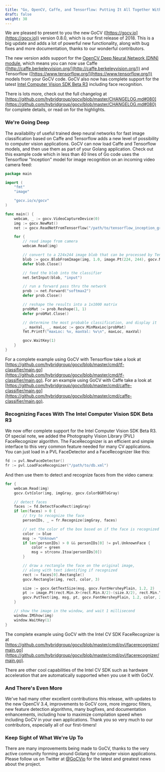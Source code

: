```yaml
---
title: "Go, OpenCV, Caffe, and Tensorflow: Putting It All Together With GoCV"
draft: false
weight: 38
---
```


We are pleased to present to you the new GoCV ([https://gocv.io](https://gocv.io)) version 0.8.0, which is our first release of 2018. This is a big update and adds a lot of powerful new functionality, along with bug fixes and more documentation, thanks to our wonderful contributors.

The new version adds support for the [OpenCV Deep Neural Network (DNN) module](https://docs.opencv.org/3.4.0/d6/d0f/group__dnn.html), which means you can now use Caffe ([http://caffe.berkeleyvision.org/](http://caffe.berkeleyvision.org/)) and Tensorflow ([https://www.tensorflow.org/](https://www.tensorflow.org/)) models from your GoCV code. GoCV also now has complete support for the latest [Intel Computer Vision SDK Beta R3](https://software.intel.com/en-us/cvsdk-devguide-advanced-face-capabilities-in-intels-opencv) including face recognition.

There is lots more, check out the full changelog at [https://github.com/hybridgroup/gocv/blob/master/CHANGELOG.md#080](https://github.com/hybridgroup/gocv/blob/master/CHANGELOG.md#080) for complete details, or read on for the highlights.

### We're Going Deep

The availability of useful trained deep neural networks for fast image classification based on Caffe and Tensorflow adds a new level of possibility to computer vision applications. GoCV can now load Caffe and Tensorflow models, and then use them as part of your Golang application. Check out this example code which in less than 40 lines of Go code uses the Tensorflow "Inception" model for image recognition on an incoming video camera feed:

```go
package main

import (
    "fmt"
    "image"

    "gocv.io/x/gocv"
)

func main() {
    webcam, _ := gocv.VideoCaptureDevice(0)
    img := gocv.NewMat()
    net := gocv.ReadNetFromTensorflow("/path/to/tensorflow_inception_graph.pb")

    for {
        // read image from camera
        webcam.Read(img)

        // convert to a 224x244 image blob that can be processed by Tensorflow
        blob := gocv.BlobFromImage(img, 1.0, image.Pt(224, 244), gocv.NewScalar(0, 0, 0, 0), true, false)
        defer blob.Close()

        // feed the blob into the classifier
        net.SetInput(blob, "input")

        // run a forward pass thru the network
        prob := net.Forward("softmax2")
        defer prob.Close()

        // reshape the results into a 1x1000 matrix
        probMat := prob.Reshape(1, 1)
        defer probMat.Close()

        // determine the most probable classification, and display it
        _, maxVal, _, maxLoc := gocv.MinMaxLoc(probMat)
        fmt.Printf("maxLoc: %v, maxVal: %v\n", maxLoc, maxVal)

        gocv.WaitKey(1)
    }
}
```

For a complete example using GoCV with Tensorflow take a look at [https://github.com/hybridgroup/gocv/blob/master/cmd/tf-classifier/main.go](https://github.com/hybridgroup/gocv/blob/master/cmd/tf-classifier/main.go). 
For an example using GoCV with Caffe take a look at [https://github.com/hybridgroup/gocv/blob/master/cmd/caffe-classifier/main.go](https://github.com/hybridgroup/gocv/blob/master/cmd/caffe-classifier/main.go).

### Recognizing Faces With The Intel Computer Vision SDK Beta R3

We now offer complete support for the Intel Computer Vision SDK Beta R3. Of special note, we added the Photography Vision Library (PVL) FaceRecognizer algorithm. The FaceRecognizer is an efficient and simple interface to this very common feature needed for many CV applications. You can just load in a PVL FaceDetector and a FaceRecognizer like this:

```go
fd := pvl.NewFaceDetector()
fr := pvl.LoadFaceRecognizer("/path/to/db.xml")
```

And then use them to detect and recognize faces from the video camera:

```go
for {
    webcam.Read(img)
    gocv.CvtColor(img, imgGray, gocv.ColorBGRToGray)

    // detect faces
    faces := fd.DetectFaceRect(imgGray)
    if len(faces) > 0 {
        // try to recognize the face
        personIDs, _ = fr.Recognize(imgGray, faces)

        // set the color of the box based on if the face is recognized
        color := blue
        msg := "Unknown"
        if len(personIDs) > 0 && personIDs[0] != pvl.UnknownFace {
            color = green
            msg = strconv.Itoa(personIDs[0])
        }

        // draw a rectangle the face on the original image,
        // along with text identifing if recognized
        rect := faces[0].Rectangle()
        gocv.Rectangle(img, rect, color, 3)

        size := gocv.GetTextSize(msg, gocv.FontHersheyPlain, 1.2, 2)
        pt := image.Pt(rect.Min.X+(rect.Min.X/2)-(size.X/2), rect.Min.Y-2)
        gocv.PutText(img, msg, pt, gocv.FontHersheyPlain, 1.2, color, 2)
    }

    // show the image in the window, and wait 1 millisecond
    window.IMShow(img)
    window.WaitKey(1)
}
```

The complete example using GoCV with the Intel CV SDK FaceRecognizer is at [https://github.com/hybridgroup/gocv/blob/master/cmd/pvl/facerecognizer/main.go](https://github.com/hybridgroup/gocv/blob/master/cmd/pvl/facerecognizer/main.go).

There are other cool capabilities of the Intel CV SDK such as hardware acceleration that are automatically supported when you use it with GoCV.

### And There's Even More

We've had many other excellent contributions this release, with updates to the new OpenCV 3.4, improvements to GoCV  core, more imgproc filters, new feature detection algorithms, many bugfixes, and documentation enhancements, including how to maximize compilation speed when including GoCV in your own applications. Thank you so very much to our contributors, especially all of our first-timers!

### Keep Sight of What We're Up To

There are many improvements being made to GoCV, thanks to the very active community forming around Golang for computer vision applications. Please follow us on Twitter at [@GoCVio](https://twitter.com/GoCVio) for the latest and greatest news about the project.
